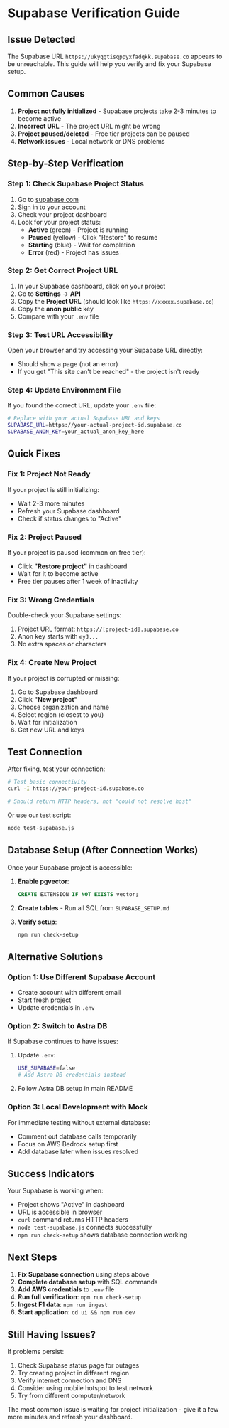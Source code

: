# Supabase Verification Guide

## Issue Detected

The Supabase URL `https://ukyqgtisqppyxfadqkk.supabase.co` appears to be unreachable. This guide will help you verify and fix your Supabase setup.

## Common Causes

1. **Project not fully initialized** - Supabase projects take 2-3 minutes to become active
2. **Incorrect URL** - The project URL might be wrong
3. **Project paused/deleted** - Free tier projects can be paused
4. **Network issues** - Local network or DNS problems

## Step-by-Step Verification

### Step 1: Check Supabase Project Status

1. Go to [supabase.com](https://supabase.com)
2. Sign in to your account
3. Check your project dashboard
4. Look for your project status:
   - **Active** (green) - Project is running
   - **Paused** (yellow) - Click "Restore" to resume
   - **Starting** (blue) - Wait for completion
   - **Error** (red) - Project has issues

### Step 2: Get Correct Project URL

1. In your Supabase dashboard, click on your project
2. Go to **Settings** → **API**
3. Copy the **Project URL** (should look like `https://xxxxx.supabase.co`)
4. Copy the **anon public** key
5. Compare with your `.env` file

### Step 3: Test URL Accessibility

Open your browser and try accessing your Supabase URL directly:
- Should show a page (not an error)
- If you get "This site can't be reached" - the project isn't ready

### Step 4: Update Environment File

If you found the correct URL, update your `.env` file:

```bash
# Replace with your actual Supabase URL and keys
SUPABASE_URL=https://your-actual-project-id.supabase.co
SUPABASE_ANON_KEY=your_actual_anon_key_here
```

## Quick Fixes

### Fix 1: Project Not Ready
If your project is still initializing:
- Wait 2-3 more minutes
- Refresh your Supabase dashboard
- Check if status changes to "Active"

### Fix 2: Project Paused
If your project is paused (common on free tier):
- Click **"Restore project"** in dashboard
- Wait for it to become active
- Free tier pauses after 1 week of inactivity

### Fix 3: Wrong Credentials
Double-check your Supabase settings:
1. Project URL format: `https://[project-id].supabase.co`
2. Anon key starts with `eyJ...`
3. No extra spaces or characters

### Fix 4: Create New Project
If your project is corrupted or missing:
1. Go to Supabase dashboard
2. Click **"New project"**
3. Choose organization and name
4. Select region (closest to you)
5. Wait for initialization
6. Get new URL and keys

## Test Connection

After fixing, test your connection:

```bash
# Test basic connectivity
curl -I https://your-project-id.supabase.co

# Should return HTTP headers, not "could not resolve host"
```

Or use our test script:
```bash
node test-supabase.js
```

## Database Setup (After Connection Works)

Once your Supabase project is accessible:

1. **Enable pgvector**:
   ```sql
   CREATE EXTENSION IF NOT EXISTS vector;
   ```

2. **Create tables** - Run all SQL from `SUPABASE_SETUP.md`

3. **Verify setup**:
   ```bash
   npm run check-setup
   ```

## Alternative Solutions

### Option 1: Use Different Supabase Account
- Create account with different email
- Start fresh project
- Update credentials in `.env`

### Option 2: Switch to Astra DB
If Supabase continues to have issues:

1. Update `.env`:
   ```bash
   USE_SUPABASE=false
   # Add Astra DB credentials instead
   ```

2. Follow Astra DB setup in main README

### Option 3: Local Development with Mock
For immediate testing without external database:
- Comment out database calls temporarily
- Focus on AWS Bedrock setup first
- Add database later when issues resolved

## Success Indicators

Your Supabase is working when:
- Project shows "Active" in dashboard
- URL is accessible in browser
- `curl` command returns HTTP headers
- `node test-supabase.js` connects successfully
- `npm run check-setup` shows database connection working

## Next Steps

1. **Fix Supabase connection** using steps above
2. **Complete database setup** with SQL commands
3. **Add AWS credentials** to `.env` file
4. **Run full verification**: `npm run check-setup`
5. **Ingest F1 data**: `npm run ingest`
6. **Start application**: `cd ui && npm run dev`

## Still Having Issues?

If problems persist:
1. Check Supabase status page for outages
2. Try creating project in different region
3. Verify internet connection and DNS
4. Consider using mobile hotspot to test network
5. Try from different computer/network

The most common issue is waiting for project initialization - give it a few more minutes and refresh your dashboard.